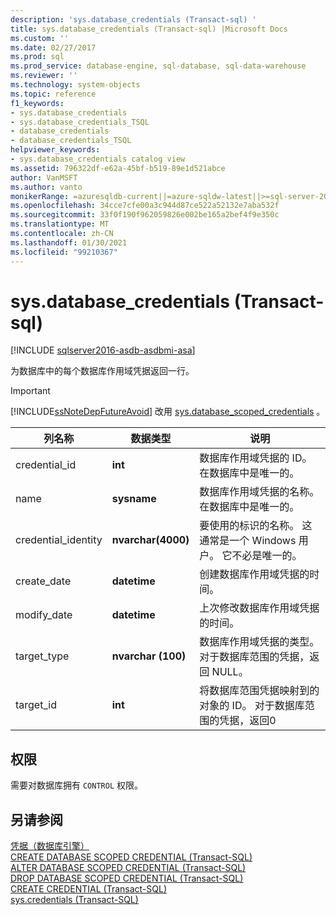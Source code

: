 ```yaml
---
description: 'sys.database_credentials (Transact-sql) '
title: sys.database_credentials (Transact-sql) |Microsoft Docs
ms.custom: ''
ms.date: 02/27/2017
ms.prod: sql
ms.prod_service: database-engine, sql-database, sql-data-warehouse
ms.reviewer: ''
ms.technology: system-objects
ms.topic: reference
f1_keywords:
- sys.database_credentials
- sys.database_credentials_TSQL
- database_credentials
- database_credentials_TSQL
helpviewer_keywords:
- sys.database_credentials catalog view
ms.assetid: 796322df-e62a-45bf-b519-89e1d521abce
author: VanMSFT
ms.author: vanto
monikerRange: =azuresqldb-current||=azure-sqldw-latest||>=sql-server-2016||>=sql-server-linux-2017||=azuresqldb-mi-current
ms.openlocfilehash: 34cce7cfe00a3c944d87ce522a52132e7aba532f
ms.sourcegitcommit: 33f0f190f962059826e002be165a2bef4f9e350c
ms.translationtype: MT
ms.contentlocale: zh-CN
ms.lasthandoff: 01/30/2021
ms.locfileid: "99210367"
---
```

# <a name="sysdatabase_credentials-transact-sql"></a>sys.database_credentials (Transact-sql) 
[!INCLUDE [sqlserver2016-asdb-asdbmi-asa](../../includes/applies-to-version/sqlserver2016-asdb-asdbmi-asa.md)]

  为数据库中的每个数据库作用域凭据返回一行。  
> [!IMPORTANT]  
>  [!INCLUDE[ssNoteDepFutureAvoid](../../includes/ssnotedepfutureavoid-md.md)] 改用 [sys.database_scoped_credentials](../../relational-databases/system-catalog-views/sys-database-scoped-credentials-transact-sql.md) 。    
  
|列名称|数据类型|说明|  
|-----------------|---------------|-----------------|  
|credential_id|**int**|数据库作用域凭据的 ID。 在数据库中是唯一的。|  
|name|**sysname**|数据库作用域凭据的名称。 在数据库中是唯一的。|  
|credential_identity|**nvarchar(4000)**|要使用的标识的名称。 这通常是一个 Windows 用户。 它不必是唯一的。|  
|create_date|**datetime**|创建数据库作用域凭据的时间。|  
|modify_date|**datetime**|上次修改数据库作用域凭据的时间。|  
|target_type|**nvarchar (100)**|数据库作用域凭据的类型。 对于数据库范围的凭据，返回 NULL。|  
|target_id|**int**|将数据库范围凭据映射到的对象的 ID。 对于数据库范围的凭据，返回0|  
  
## <a name="permissions"></a>权限  
 需要对数据库拥有 `CONTROL` 权限。  
  
## <a name="see-also"></a>另请参阅  
 [凭据（数据库引擎）](../../relational-databases/security/authentication-access/credentials-database-engine.md)   
 [CREATE DATABASE SCOPED CREDENTIAL (Transact-SQL)](../../t-sql/statements/create-database-scoped-credential-transact-sql.md)   
 [ALTER DATABASE SCOPED CREDENTIAL (Transact-SQL)](../../t-sql/statements/alter-database-scoped-credential-transact-sql.md)   
 [DROP DATABASE SCOPED CREDENTIAL (Transact-SQL)](../../t-sql/statements/drop-database-scoped-credential-transact-sql.md)   
 [CREATE CREDENTIAL &#40;Transact-SQL&#41;](../../t-sql/statements/create-credential-transact-sql.md)   
 [sys.credentials (Transact-SQL)](../../relational-databases/system-catalog-views/sys-credentials-transact-sql.md)  
  
  
